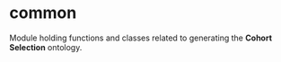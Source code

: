 # common

Module holding functions and classes related to generating the **Cohort Selection** ontology.